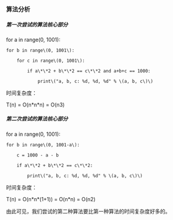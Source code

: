### 算法分析

##### 第一次尝试的算法核心部分

for a in range\(0, 1001\):

    for b in range\(0, 1001\):

        for c in range\(0, 1001\):

            if a\*\*2 + b\*\*2 == c\*\*2 and a+b+c == 1000:

                print\("a, b, c: %d, %d, %d" % \(a, b, c\)\)

时间复杂度：

T\(n\) = O\(n\*n\*n\) = O\(n3\)

##### 第二次尝试的算法核心部分

for a in range\(0, 1001\):

    for b in range\(0, 1001-a\):

        c = 1000 - a - b

        if a\*\*2 + b\*\*2 == c\*\*2:

            print\("a, b, c: %d, %d, %d" % \(a, b, c\)\)

时间复杂度：

T\(n\) = O\(n\*n\*\(1+1\)\) = O\(n\*n\) = O\(n2\)

由此可见，我们尝试的第二种算法要比第一种算法的时间复杂度好多的。

